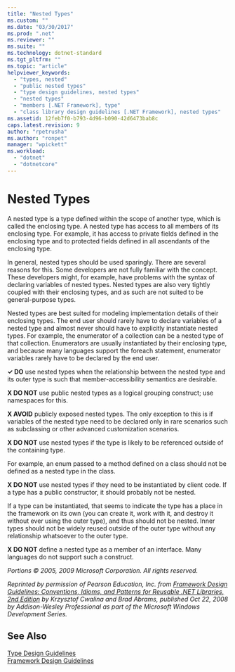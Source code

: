 ```yaml
---
title: "Nested Types"
ms.custom: ""
ms.date: "03/30/2017"
ms.prod: ".net"
ms.reviewer: ""
ms.suite: ""
ms.technology: dotnet-standard
ms.tgt_pltfrm: ""
ms.topic: "article"
helpviewer_keywords: 
  - "types, nested"
  - "public nested types"
  - "type design guidelines, nested types"
  - "nested types"
  - "members [.NET Framework], type"
  - "class library design guidelines [.NET Framework], nested types"
ms.assetid: 12feb7f0-b793-4d96-b090-42d6473bab8c
caps.latest.revision: 9
author: "rpetrusha"
ms.author: "ronpet"
manager: "wpickett"
ms.workload: 
  - "dotnet"
  - "dotnetcore"
---
```

# Nested Types
A nested type is a type defined within the scope of another type, which is called the enclosing type. A nested type has access to all members of its enclosing type. For example, it has access to private fields defined in the enclosing type and to protected fields defined in all ascendants of the enclosing type.  
  
 In general, nested types should be used sparingly. There are several reasons for this. Some developers are not fully familiar with the concept. These developers might, for example, have problems with the syntax of declaring variables of nested types. Nested types are also very tightly coupled with their enclosing types, and as such are not suited to be general-purpose types.  
  
 Nested types are best suited for modeling implementation details of their enclosing types. The end user should rarely have to declare variables of a nested type and almost never should have to explicitly instantiate nested types. For example, the enumerator of a collection can be a nested type of that collection. Enumerators are usually instantiated by their enclosing type, and because many languages support the foreach statement, enumerator variables rarely have to be declared by the end user.  
  
 **✓ DO** use nested types when the relationship between the nested type and its outer type is such that member-accessibility semantics are desirable.  
  
 **X DO NOT** use public nested types as a logical grouping construct; use namespaces for this.  
  
 **X AVOID** publicly exposed nested types. The only exception to this is if variables of the nested type need to be declared only in rare scenarios such as subclassing or other advanced customization scenarios.  
  
 **X DO NOT** use nested types if the type is likely to be referenced outside of the containing type.  
  
 For example, an enum passed to a method defined on a class should not be defined as a nested type in the class.  
  
 **X DO NOT** use nested types if they need to be instantiated by client code.  If a type has a public constructor, it should probably not be nested.  
  
 If a type can be instantiated, that seems to indicate the type has a place in the framework on its own (you can create it, work with it, and destroy it without ever using the outer type), and thus should not be nested. Inner types should not be widely reused outside of the outer type without any relationship whatsoever to the outer type.  
  
 **X DO NOT** define a nested type as a member of an interface. Many languages do not support such a construct.  
  
 *Portions © 2005, 2009 Microsoft Corporation. All rights reserved.*  
  
 *Reprinted by permission of Pearson Education, Inc. from [Framework Design Guidelines: Conventions, Idioms, and Patterns for Reusable .NET Libraries, 2nd Edition](https://www.informit.com/store/framework-design-guidelines-conventions-idioms-and-9780321545619) by Krzysztof Cwalina and Brad Abrams, published Oct 22, 2008 by Addison-Wesley Professional as part of the Microsoft Windows Development Series.*  
  
## See Also  
 [Type Design Guidelines](../../../docs/standard/design-guidelines/type.md)  
 [Framework Design Guidelines](../../../docs/standard/design-guidelines/index.md)
